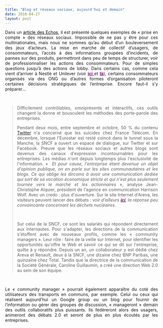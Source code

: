 ```yaml
---
title: "Blog et réseaux sociaux, aujourd'hui et demain"
date: 2010-04-27
layout: post
---
```


<p align="justify" class="Titre23"><span style="font-weight: normal">Dans un <a href="http://www.lesechos.fr/journal20100427/lec1_dossier_management/020478509579.htm?xtor=EPR-1007-%5bAlerteTousLesTitres%5d-20100427?xtor=ADI-3214" target="_blank"><font color="#000000">article des Echos</font></a>, il est présenté quelques exemples de « prise en compte » des réseaux sociaux. Impossible de ne pas y être pour ces multinationales, mais nous ne sommes qu’au début d’un bouleversement des jeux d’acteurs. La mise en marche de collectif d’usagers, de consommateurs, l’accès à des informations groupées d’incidents, de pannes sur des produits, permettront dans peu de temps de structurer, voir de professionnaliser les actions des consommateurs. Pour de simples questions jusqu’à des actions de lobby. Dans certains cas, comme cela vient d’arriver à Nestlé et Unilever (voir </span><span><a href="http://fr.readwriteweb.com/2010/03/30/a-la-une/greenpeace-nestl-sur-facebook-lart-de-guerre/"><font color="#800080"><strong>ici</strong><span style="font-weight: normal"> </span></font></a></span><span style="font-weight: normal">et </span><span><a href="http://www.greenpeace.org/international/press/releases/nestle-drives-rainforest-destr"><strong><font color="#800080">là</font></strong></a></span><span style="font-weight: normal">), certains consommateurs organisés via des ONG ou d’autres formes d’organisation piloteront certaines décisions stratégiques de l’entreprise. Encore faut-il s’y préparer…</span></p> <p align="justify" class="Titre23"><span style="font-weight: normal">  </span></p>  <!--more-->  <blockquote> <p align="justify" class="Titre23"><span style="font-weight: normal">Difficilement contrôlables, omniprésents et interactifs, ces outils changent la donne et bousculent les méthodes des porte-parole des entreprises.</span></p> <p align="justify" class="NormalWeb3"><span>Pendant deux mois, entre septembre et octobre, 50 % du contenu <a href="http://twitter.com/lesechosfr?xtor=SEC-3167" title="Twitter Les Echos"><span>Twitter</span></a> n'a concerné que les suicides chez France Télécom. En décembre, lorsque l'Eurostar est resté coincé dans le tunnel sous la Manche, la SNCF a ouvert un espace de dialogue, sur Twitter et sur Facebook. Preuve que les réseaux sociaux et autres blogs sont devenus des canaux d'expression incontournables pour les entreprises. Les médias n'ont depuis longtemps plus l'exclusivité de l'information. «  <em><span>Et pour cause, l'entreprise étant devenue un objet d'opinion publique, on en parle sur les sites communautaires et les blogs. Ce qui oblige les dircoms à avoir une communication dédiée qui sort de sa vocation économique stricte et qui n'est plus seulement tournée vers le marché et les actionnaires</span></em> », analyse Jean-Christophe Alquier, président de l'agence en communication Harrison Wolf. Avec un credo : plus d'ouverture. Sur le site Internet d'Areva, les visiteurs peuvent lancer des débats : <em>voir d’ailleurs <strong><a href="http://www.areva.com/ajaxpub/dialog/DetailQuestion.aspx?idQuestion=206"><font color="#800080">ici</font></a></strong>, la réponse peu convaincante concernant les déchets nucléaires</em>.</span></p> <p align="justify" class="NormalWeb3"><span> </span></p> <p align="justify" class="NormalWeb3"><span>Sur celui de la SNCF, ce sont les salariés qui répondent directement aux internautes. Pour s'adapter, les directions de la communication s'étoffent avec de nouveaux profils, comme les « community managers ». Leur rôle : faire de la veille sur Internet, pour identifier les opportunités qu'offre le Web et savoir ce qui se dit sur l'entreprise, quitte à y répondre. Depuis un an, un collaborateur y est dédié chez Areva et Renault, deux à la SNCF, une dizaine chez BNP Paribas, une quinzaine chez Total. Tandis que la directrice de la communication de la Société Générale, Caroline Guillaumin, a créé une direction Web 2.0 au sein de son équipe. </span></p></blockquote> <p align="justify" class="NormalWeb3"><span> </span></p> <p align="justify" class="NormalWeb3"><span>Le « community manager » pourrait également apparaître du coté des utilisateurs des transports en communs, par exemple. Celui ou ceux qui réalisent aujourd’hui un Google group ou un blog pour fournir de l’information ou gérer des groupes de discussion, « manageront » demain des outils collaboratifs plus puissants. Ils fédèreront alors des usagers, animeront des débats 2.0 et seront de plus en plus écoutés par les entreprises.</span></p>